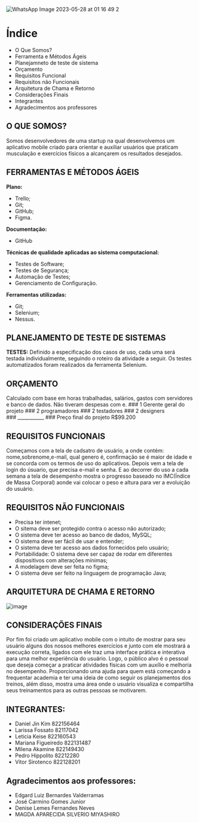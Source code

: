 ![WhatsApp Image 2023-05-28 at 01 16 49 2](https://github.com/Lafossato/Focus-Fit/assets/92603640/8a01865a-01fa-4e46-be9d-e93c251aa143)

# Índice
* O Que Somos?
* Ferramenta e Métodos Ágeis
* Planejamneto de teste de sistema
* Orçamento
* Requisitos Funcional
* Requisitos não Funcionais
* Arquitetura de Chama e Retorno
* Considerações Finais
* Integrantes
* Agradecimentos aos professores

## O QUE SOMOS?

 Somos desenvolvedores de uma startup na qual desenvolvemos um aplicativo mobile criado para orientar e auxiliar usuários que praticam musculação e exercícios físicos a alcançarem os resultados desejados.

## FERRAMENTAS E MÉTODOS ÁGEIS
**Plano:**

- Trello;
- Git;
- GitHub;
- Figma.

**Documentação:**
- GitHub

**Técnicas de qualidade aplicadas ao sistema computacional:**

- Testes de Software;
- Testes de Segurança;
- Automação de Testes;
- Gerenciamento de Configuração.

**Ferramentas utilizadas:**

- Git;
- Selenium;
- Nessus.

## PLANEJAMENTO DE TESTE DE SISTEMAS
**TESTES:**
 Definido a especificação dos casos de uso, cada uma será testada individualmente, seguindo o roteiro da atividade a seguir.
Os testes automatizados foram realizados da ferramenta Selenium.

## ORÇAMENTO
Calculado com base em horas trabalhadas, salários, gastos com servidores e banco de dados. Não tiveram despesas com e.
                             ### 1 Gerente geral do projeto
                             ### 2 programadores
                             ### 2 testadores
                             ### 2 designers  
                              ### ___________
                           ### Preço final do projeto R$99.200

## REQUISITOS FUNCIONAIS
 Começamos com a tela de cadsatro de usuário, a onde contém: nome,sobrenome,e-mail, qual genero é, confirmação se é maior de idade e se concorda com os termos de uso do aplicativos.
Depois vem a tela de login do úsuario, que precisa e-mail e senha. E ao decorrer do uso a cada semana a tela de desempenho mostra o progresso baseado no IMC(Índice de Massa Corporal) aonde vai colocar o peso e altura para ver a evoluição do usuário.

## REQUISITOS NÃO FUNCIONAIS
- Precisa ter intenet;
- O sitema deve ser protegido contra o acesso não autorizado;
- O sistema deve ter acesso ao banco de dados, MySQL;
- O sistema deve ser fácil de usar e entender;
- O sistema deve ter acesso aos dados fornecidos pelo usuário; 
- Portabilidade: O sistema deve ser capaz de rodar em diferentes dispositivos com alterações mínimas; 
- A modelagem deve ser feita no figma;
- O sistema deve ser feito na linguagem de programação Java;

## ARQUITETURA DE CHAMA E RETORNO
![image](https://github.com/Lafossato/Focus-Fit/assets/92603640/68e863af-4344-45e3-b014-f72e4e47a047)

## CONSIDERAÇÕES FINAIS
 Por fim foi criado um aplicativo mobile com o intuito de mostrar para seu usuário alguns dos nossos melhores exercícios e junto com ele mostrará a execução correta, ligados com ele traz uma interface prática e interativa para uma melhor experiência do usuário. Logo, o público alvo é o pessoal que deseja começar a praticar atividades físicas com um auxílio e melhoria no desempenho.
Proporcionando uma ajuda para quem está começando a frequentar academia e ter uma ideia de como seguir os planejamentos dos treinos, além disso, mostra uma área onde o usuário visualiza e compartilha seus treinamentos para as outras pessoas se motivarem.

## INTEGRANTES:
- Daniel Jin Kim 822156464
- Larissa Fossato 82117042
- Leticia Keise 822160543
- Mariana Figueiredo 822131487
- Milena Akamine 822149430
- Pedro Hippolito 82212280
- Vitor Sirotenco 822128201

## Agradecimentos aos professores:
- Edgard Luiz Bernardes Valderramas
- José Carmino Gomes Junior
- Denise Lemes Fernandes Neves
- MAGDA APARECIDA SILVERIO MIYASHIRO

